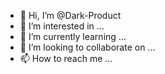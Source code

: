- 👋 Hi, I’m @Dark-Product
- 👀 I’m interested in ...
- 🌱 I’m currently learning ...
- 💞️ I’m looking to collaborate on ...
- 📫 How to reach me ...

<!---
Dark-Product/Dark-Product is a ✨ special ✨ repository because its `README.md` (this file) appears on your GitHub profile.
You can click the Preview link to take a look at your changes.
--->
